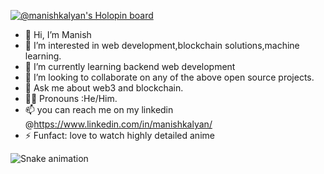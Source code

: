 [![@manishkalyan's Holopin board](https://holopin.me/manishkalyan)](https://holopin.io/@manishkalyan)
- 👋 Hi, I’m Manish
- 👀 I’m interested in web development,blockchain solutions,machine learning.
- 🌱 I’m currently learning backend web development
- 💞️ I’m looking to collaborate on any of the above open source projects.
- 📜 Ask me about web3 and blockchain.
- 🤵‍♂‍ Pronouns :He/Him.
- 📫 you can reach me on my linkedin @https://www.linkedin.com/in/manishkalyan/
- ⚡ Funfact: love to watch highly detailed anime

![Snake animation](https://github.com/MANISH-LAB/MANISH-LAB/blob/output/github-contribution-grid-snake.svg)


<!---
MANISH-LAB/MANISH-LAB is a ✨ special ✨ repository because its `README.md` (this file) appears on your GitHub profile.
You can click the Preview link to take a look at your changes.
--->
